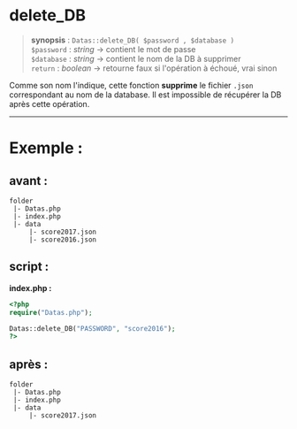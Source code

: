 # delete_DB

> **synopsis** : `Datas::delete_DB( $password , $database )`  
> `$password` : *string* -> contient le mot de passe  
> `$database` : *string* -> contient le nom de la DB à supprimer  
> `return` : *boolean* -> retourne faux si l'opération à échoué, vrai sinon  

Comme son nom l'indique, cette fonction **supprime** le fichier `.json` correspondant au nom de la database. Il est impossible de récupérer la DB après cette opération.

---

# Exemple : 

## avant :

```
folder
 |- Datas.php
 |- index.php
 |- data
     |- score2017.json
     |- score2016.json
```

## script :

**index.php :**  

```php
<?php
require("Datas.php");

Datas::delete_DB("PASSWORD", "score2016");
?>
```

## après :

```
folder
 |- Datas.php
 |- index.php
 |- data
     |- score2017.json
```
